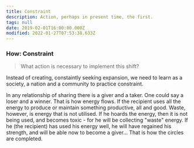 ```yaml
---
title: Constraint
description: Action, perhaps in present time, the first.
tags: null
date: 2019-02-01T16:00:00.000Z
modified: 2022-01-27T07:53:38.633Z
---
```


### How: Constraint

> What action is necessary to implement this shift?

Instead of creating, constaintly seeking expansion, we need to learn as a society, a nation and a community to practice constraint.

In any relationship of sharing there is a giver and a taker. One could say a loser and a winner. That is how energy flows. If the recipient uses all the energy to produce or maintain something productive, all and good. Waste, however, is energy that is not utilised. If he hoards the energy, then it is not being used, and becomes toxic - for he will be collecting "waste" energy. If he (the recipient) has used his energy well, he will have regained his strength, and will be able now to become a giver... That is how the circles are completed.
